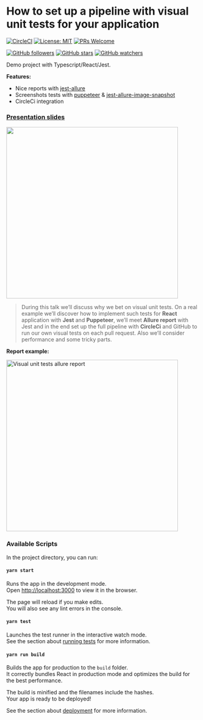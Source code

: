 # How to set up a pipeline with visual unit tests for your application

[![CircleCI](https://circleci.com/gh/zaqqaz/visual-unit-tests/tree/master.svg?style=svg)](https://circleci.com/gh/zaqqaz/visual-unit-tests/tree/master)
[![License: MIT](https://img.shields.io/badge/License-MIT-yellow.svg)](https://opensource.org/licenses/MIT)
[![PRs Welcome](https://img.shields.io/badge/PRs-welcome-brightgreen.svg?style=flat-square)](http://makeapullrequest.com)

[![GitHub followers](https://img.shields.io/github/followers/zaqqaz.svg?style=social)](https://github.com/zaqqaz)
[![GitHub stars](https://img.shields.io/github/stars/zaqqaz/visual-unit-tests.svg?style=social)](https://github.com/zaqqaz/visual-unit-tests/stargazers)
[![GitHub watchers](https://img.shields.io/github/watchers/zaqqaz/visual-unit-tests.svg?style=social)](https://github.com/zaqqaz/visual-unit-tests/watchers)

Demo project with Typescript/React/Jest.

**Features:**
 - Nice reports with [jest-allure](https://github.com/zaqqaz/jest-allure)
 - Screenshots tests with [puppeteer](https://github.com/GoogleChrome/puppeteer) & [jest-allure-image-snapshot](https://github.com/zaqqaz/jest-allure-image-snapshot)
 - CircleCi integration
 
### [Presentation slides](https://denis.by/visual-tests/)
<a href="https://denis.by/visual-tests/" target="_blank">
 <img width="450" src="https://user-images.githubusercontent.com/2823336/53030012-b808a080-3472-11e9-953c-a9c225e44e0b.png">
</a>

>During this talk we’ll discuss why we bet on visual unit tests. On a real example we’ll discover how to implement such tests for **React** application with **Jest** and **Puppeteer**, we’ll meet **Allure report** with Jest and in the end set up the full pipeline with **CircleCi** and GitHub to run our own visual tests on each pull request. Also we’ll consider performance and some tricky parts.

**Report example:**

<img width="450" alt="Visual unit tests allure report" src="https://user-images.githubusercontent.com/2823336/52945569-b0fe6700-337a-11e9-95e1-6ac624ef018b.png">

### Available Scripts

In the project directory, you can run:

#### `yarn start`

Runs the app in the development mode.<br>
Open [http://localhost:3000](http://localhost:3000) to view it in the browser.

The page will reload if you make edits.<br>
You will also see any lint errors in the console.

#### `yarn test`

Launches the test runner in the interactive watch mode.<br>
See the section about [running tests](https://facebook.github.io/create-react-app/docs/running-tests) for more information.

#### `yarn run build`

Builds the app for production to the `build` folder.<br>
It correctly bundles React in production mode and optimizes the build for the best performance.

The build is minified and the filenames include the hashes.<br>
Your app is ready to be deployed!

See the section about [deployment](https://facebook.github.io/create-react-app/docs/deployment) for more information.
